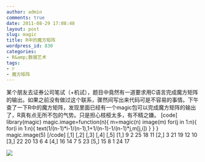```yaml
---
author: admin
comments: true
date: 2011-08-29 17:08:48
layout: post
slug: magic
title: R中的魔方矩阵
wordpress_id: 830
categories:
- R&amp;数据艺术
tags:
- r
- 魔方矩阵
---
```


某个朋友去证券公司笔试（+机试），题目中竟然有一道要求用C语言完成魔方矩阵的输出。如果之前没有做过这个联系，骤然间写出来代码可是不容易的事情。下午查了一下R中的魔方矩阵，发现里面已经有一个magic包可以完成魔方矩阵的输出了，R真有点无所不包的气势。只是担心枝桠太多，有不精之嫌。
[code]
library(magic)
magic.image=function(n){
m=magic(n)
image(m)
for(j in 1:n){
for(i in 1:n){
text(1/(n-1)*i-1/(n-1),1+1/(n-1)-1/(n-1)*j,m[j,i])
}
}
}
magic.image(5)
[/code]
    [,1] [,2] [,3] [,4] [,5]
[1,]    9    2   25   18   11
[2,]    3   21   19   12   10
[3,]   22   20   13    6    4
[4,]   16   14    7    5   23
[5,]   15    8    1   24   17

[![](http://yishuo.org/wp-content/uploads/2011/08/12.png)](http://yishuo.org/wp-content/uploads/2011/08/12.png)
